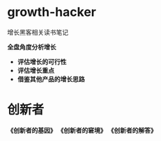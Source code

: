# growth-hacker
增长黑客相关读书笔记

<b>全盘角度分析增长<b>

- 评估增长的可行性
- 评估增长重点
- 借鉴其他产品的增长思路


# 创新者

《创新者的基因》
《创新者的窘境》
《创新者的解答》
